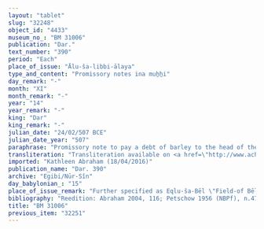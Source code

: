 ```yaml
---
layout: "tablet"
slug: "32248"
object_id: "4433"
museum_no_: "BM 31006"
publication: "Dar."
text_number: "390"
period: "Each"
place_of_issue: "Ālu-ša-libbi-ālaya"
type_and_content: "Promissory notes ina muẖẖi"
day_remark: "-"
month: "XI"
month_remark: "-"
year: "14"
year_remark: "-"
king: "Dar"
king_remark: "-"
julian_date: "24/02/507 BCE"
julian_date_year: "507"
paraphrase: "Promissory note to pay a debt of barley to the head of the Egibi family.<br /> <strong>B</strong> should deliver 3 kor of first-rate (<em>babban&ucirc;</em>) barley that are due from him to <strong>A</strong> in Ayyar (II) in Ālu-&scaron;a-Marduk-nāṣir-apli along the Piqūdu Canal. Delivery should be in one instalment and according to the creditor&#39;s measure. Names of 5 witnesses and the scribe.<br /> <br /> <strong>A</strong>=&Scaron;irku/Iddinaya//Egibi<sub> </sub>(=Marduk-nāṣir-apli/Itti-Marduk-balāṭu//Egibi);&nbsp;<strong>B</strong>=&Scaron;ulum-Bābili/Nidintu"
transliteration: "Transliteration available on <a href=\"http://www.achemenet.com/fr/item/?/3349245==Strassmaier --Inschriften von Darius&l=a&c=1&t=1.4/5/96/1/1660802\" target=\"_blank\">Achemenet</a>"
imported: "Kathleen Abraham (18/04/2016)"
publication_name: "Dar. 390"
archive: "Egibi/Nūr-Sîn"
day_babylonian_: "15"
place_of_issue_remark: "Further specified as Eqlu-ša-Bēl \"Field-of Bēl\""
bibliography: "Reedition: Abraham 2004, 116; Petschow 1956 (NBPf), n.47"
title: "BM 31006"
previous_item: "32251"
---
```

